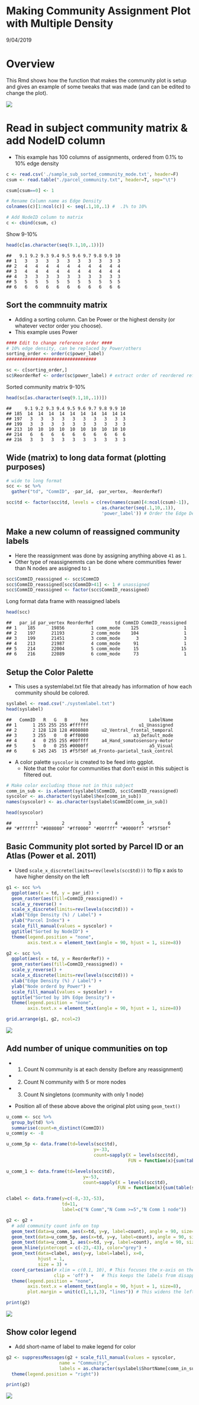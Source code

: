 Making Community Assignment Plot with Multiple Density
================
9/04/2019

# Overview

This Rmd shows how the function that makes the community plot is setup
and gives an example of some tweaks that was made (and can be edited to
change the plot).

![](CommunityPlotExample_files/figure-gfm/unnamed-chunk-1-1.png)<!-- -->

# Read in subject community matrix & add NodeID column

  - This example has 100 columns of assignments, ordered from 0.1% to
    10% edge density

<!-- end list -->

``` r
c <- read.csv('./sample_sub_sorted_community_mode.txt', header=F)
csum <- read.table("./parcel_community.txt", header=T, sep="\t")

csum[csum==0] <- 1

# Rename Column name as Edge Density
colnames(c)[1:ncol(c)] <- seq(.1,10,.1) #  .1% to 10%

# Add NodeID column to matrix
c <- cbind(csum, c)
```

Show 9-10%

``` r
head(c[as.character(seq(9.1,10,.1))])
```

    ##   9.1 9.2 9.3 9.4 9.5 9.6 9.7 9.8 9.9 10
    ## 1   3   3   3   3   3   3   3   3   3  3
    ## 2   4   4   4   4   4   4   4   4   4  4
    ## 3   4   4   4   4   4   4   4   4   4  4
    ## 4   3   3   3   3   3   3   3   3   3  3
    ## 5   5   5   5   5   5   5   5   5   5  5
    ## 6   6   6   6   6   6   6   6   6   6  6

## Sort the commnuity matrix

  - Adding a sorting column. Can be Power or the highest density (or
    whatever vector order you choose).
  - This example uses Power

<!-- end list -->

``` r
#### Edit to change reference order ####
# 10% edge density, can be replaced by Power/others
sorting_order <- order(c$power_label) 
##################################

sc <- c[sorting_order,]
sc$ReorderRef <- order(sc$power_label) # extract order of reordered reference and save it as a column
```

Sorted community matrix 9-10%

``` r
head(sc[as.character(seq(9.1,10,.1))])
```

    ##     9.1 9.2 9.3 9.4 9.5 9.6 9.7 9.8 9.9 10
    ## 185  14  14  14  14  14  14  14  14  14 14
    ## 197   3   3   3   3   3   3   3   3   3  3
    ## 199   3   3   3   3   3   3   3   3   3  3
    ## 213  10  10  10  10  10  10  10  10  10 10
    ## 214   6   6   6   6   6   6   6   6   6  6
    ## 216   3   3   3   3   3   3   3   3   3  3

## Wide (matrix) to long data format (plotting purposes)

``` r
# wide to long format
scc <- sc %>%
  gather("td", "CommID", -par_id, -par_vertex, -ReorderRef)

scc$td <- factor(scc$td, levels = c(rev(names(csum)[4:ncol(csum)-1]),
                                    as.character(seq(.1,10,.1)),
                                    'power_label')) # Order the Edge Density factor levels
```

## Make a new column of reassigned community labels

  - Here the reassignment was done by assigning anything above `41` as
    `1`.
  - Other type of reassignemnts can be done where communities fewer than
    N nodes are assigned to `1`

<!-- end list -->

``` r
scc$CommID_reassigned <- scc$CommID 
scc$CommID_reassigned[scc$CommID>41] <- 1 # unassigned
scc$CommID_reassigned <- factor(scc$CommID_reassigned)
```

Long format data frame with reassigned labels

``` r
head(scc)
```

    ##   par_id par_vertex ReorderRef        td CommID CommID_reassigned
    ## 1    185      19856          1 comm_mode    125                 1
    ## 2    197      21193          2 comm_mode    104                 1
    ## 3    199      21451          3 comm_mode      3                 3
    ## 4    213      21987          4 comm_mode     91                 1
    ## 5    214      22004          5 comm_mode     15                15
    ## 6    216      22089          6 comm_mode     73                 1

## Setup the Color Palette

  - This uses a systemlabel.txt file that already has information of how
    each community should be colored.

<!-- end list -->

``` r
syslabel <- read.csv("./systemlabel.txt")
head(syslabel)
```

    ##   CommID   R   G   B     hex                       LabelName
    ## 1      1 255 255 255 #ffffff                   u1_Unassigned
    ## 2      2 128 128 128 #808080     u2_Ventral_frontal_temporal
    ## 3      3 255   0   0 #ff0000                 a3_Default_mode
    ## 4      4   0 255 255 #00ffff     a4_Hand_somatosensory-motor
    ## 5      5   0   0 255 #0000ff                       a5_Visual
    ## 6      6 245 245  15 #f5f50f a6_Fronto-parietal_task_control

  - A color palette `syscolor` is created to be feed into ggplot.
      - Note that the color for communities that don’t exist in this
        subject is filtered out.

<!-- end list -->

``` r
# Make color excluding those not in this subject
comm_in_sub <- is.element(syslabel$CommID, scc$CommID_reassigned)
syscolor <- as.character(syslabel$hex[comm_in_sub])
names(syscolor) <- as.character(syslabel$CommID[comm_in_sub])

head(syscolor)
```

    ##         1         2         3         4         5         6 
    ## "#ffffff" "#808080" "#ff0000" "#00ffff" "#0000ff" "#f5f50f"

## Basic Community plot sorted by Parcel ID or an Atlas (Power et al. 2011)

  - Used `scale_x_discrete(limits=rev(levels(scc$td)))` to flip x axis
    to have higher density on the left

<!-- end list -->

``` r
g1 <- scc %>%
  ggplot(aes(x = td, y = par_id)) +
  geom_raster(aes(fill=CommID_reassigned)) +
  scale_y_reverse() +
  scale_x_discrete(limits=rev(levels(scc$td))) +
  xlab("Edge Density (%) / Label") +
  ylab("Parcel Index") +
  scale_fill_manual(values = syscolor) +
  ggtitle("Sorted by NodeID") +
  theme(legend.position = "none",
        axis.text.x = element_text(angle = 90, hjust = 1, size=8))

g2 <- scc %>%
  ggplot(aes(x = td, y = ReorderRef)) +
  geom_raster(aes(fill=CommID_reassigned)) +
  scale_y_reverse() +
  scale_x_discrete(limits=rev(levels(scc$td))) +
  xlab("Edge Density (%) / Label") +
  ylab("Node orderd by Power") +
  scale_fill_manual(values = syscolor) +
  ggtitle("Sorted by 10% Edge Density") +
  theme(legend.position = "none",
        axis.text.x = element_text(angle = 90, hjust = 1, size=8))

grid.arrange(g1, g2, ncol=2)
```

![](CommunityPlotExample_files/figure-gfm/basic_plot-1.png)<!-- -->

## Add number of unique communities on top

  - 1.  Count N community is at each density (before any reassignment)

  - 2.  Count N community with 5 or more nodes

  - 3.  Count N singletons (community with only 1 node)

  - Position all of these above above the original plot using
    `geom_text()`

<!-- end list -->

``` r
u_comm <- scc %>%
  group_by(td) %>%
  summarise(count=n_distinct(CommID))
u_comm$y <- -8 

u_comm_5p <- data.frame(td=levels(scc$td), 
                                 y=-33,
                                 count=sapply(X = levels(scc$td),
                                              FUN = function(x){sum(table(scc$CommID[scc$td==x]) >= 5)}))

u_comm_1 <- data.frame(td=levels(scc$td),
                             y=-53, 
                             count=sapply(X = levels(scc$td),
                                          FUN = function(x){sum(table(scc$CommID[scc$td==x]) == 1)}))

clabel <- data.frame(y=c(-8,-33,-53), 
                     td=11, 
                     label=c("N Comm","N Comm >=5","N Comm 1 node"))

g2 <- g2 + 
  # add community count info on top
  geom_text(data=u_comm, aes(x=td, y=y, label=count), angle = 90, size=3) +
  geom_text(data=u_comm_5p, aes(x=td, y=y, label=count), angle = 90, size=3) +
  geom_text(data=u_comm_1, aes(x=td, y=y, label=count), angle = 90, size=3) +
  geom_hline(yintercept = c(-23,-43), color="grey") + 
  geom_text(data=clabel, aes(y=y, label=label), x=0,
            hjust = 1,
            size = 3) +  
  coord_cartesian(# xlim = c(0.1, 10), # This focuses the x-axis on the range of interest
                  clip = 'off') +   # This keeps the labels from disappearing
  theme(legend.position = "none",
        axis.text.x = element_text(angle = 90, hjust = 1, size=8),
        plot.margin = unit(c(1,1,1,3), "lines")) # This widens the left margin

print(g2)
```

![](CommunityPlotExample_files/figure-gfm/add_num-1.png)<!-- -->

## Show color legend

  - Add short-name of label to make legend for color

<!-- end list -->

``` r
g2 <- suppressMessages(g2 + scale_fill_manual(values = syscolor, 
                    name = "Community",
                    labels = as.character(syslabel$ShortName[comm_in_sub])) +
  theme(legend.position = "right"))

print(g2)
```

![](CommunityPlotExample_files/figure-gfm/add_legend-1.png)<!-- -->
